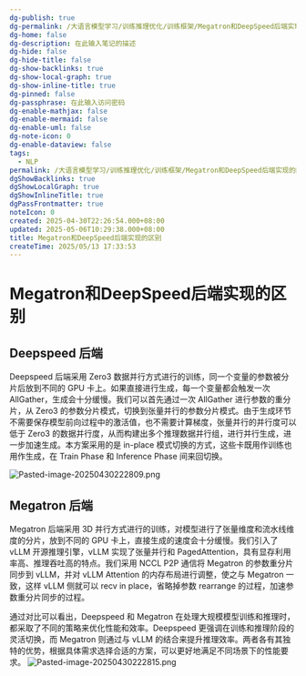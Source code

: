 ```yaml
---
dg-publish: true
dg-permalink: /大语言模型学习/训练推理优化/训练框架/Megatron和DeepSpeed后端实现的区别
dg-home: false
dg-description: 在此输入笔记的描述
dg-hide: false
dg-hide-title: false
dg-show-backlinks: true
dg-show-local-graph: true
dg-show-inline-title: true
dg-pinned: false
dg-passphrase: 在此输入访问密码
dg-enable-mathjax: false
dg-enable-mermaid: false
dg-enable-uml: false
dg-note-icon: 0
dg-enable-dataview: false
tags:
  - NLP
permalink: /大语言模型学习/训练推理优化/训练框架/Megatron和DeepSpeed后端实现的区别/
dgShowBacklinks: true
dgShowLocalGraph: true
dgShowInlineTitle: true
dgPassFrontmatter: true
noteIcon: 0
created: 2025-04-30T22:26:54.000+08:00
updated: 2025-05-06T10:29:38.000+08:00
title: Megatron和DeepSpeed后端实现的区别
createTime: 2025/05/13 17:33:53
---
```




# Megatron和DeepSpeed后端实现的区别

## Deepspeed 后端
Deepspeed 后端采用 Zero3 数据并行方式进行的训练，同一个变量的参数被分片后放到不同的 GPU 卡上。如果直接进行生成，每一个变量都会触发一次 AllGather，生成会十分缓慢。我们可以首先通过一次 AllGather 进行参数的重分片，从 Zero3 的参数分片模式，切换到张量并行的参数分片模式。由于生成环节不需要保存模型前向过程中的激活值，也不需要计算梯度，张量并行的并行度可以低于 Zero3 的数据并行度，从而构建出多个推理数据并行组，进行并行生成，进一步加速生成。本方案采用的是 in-place 模式切换的方式，这些卡既用作训练也用作生成，在 Train Phase 和 Inference Phase 间来回切换。

![Pasted-image-20250430222809.png](/img/user/附件/Pasted-image-20250430222809.png)


## Megatron 后端
Megatron 后端采用 3D 并行方式进行的训练，对模型进行了张量维度和流水线维度的分片，放到不同的 GPU 卡上，直接生成的速度会十分缓慢。我们引入了 vLLM 开源推理引擎，vLLM 实现了张量并行和 PagedAttention，具有显存利用率高、推理吞吐高的特点。我们采用 NCCL P2P 通信将 Megatron 的参数重分片同步到 vLLM，并对 vLLM Attention 的内存布局进行调整，使之与 Megatron 一致，这样 vLLM 侧就可以 recv in place，省略掉参数 rearrange 的过程，加速参数重分片同步的过程。

通过对比可以看出，Deepspeed 和 Megatron 在处理大规模模型训练和推理时，都采取了不同的策略来优化性能和效率。Deepspeed 更强调在训练和推理阶段的灵活切换，而 Megatron 则通过与 vLLM 的结合来提升推理效率。两者各有其独特的优势，根据具体需求选择合适的方案，可以更好地满足不同场景下的性能要求。
![Pasted-image-20250430222815.png](/img/user/附件/Pasted-image-20250430222815.png)
